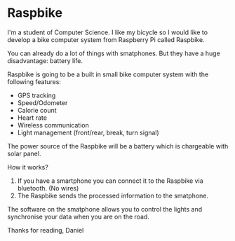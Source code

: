 Raspbike
========

I'm a student of Computer Science. I like my bicycle so I would like to develop a bike computer system from Raspberry Pi called Raspbike.

You can already do a lot of things with smatphones. But they have a huge disadvantage: battery life.

Raspbike is going to be a built in small bike computer system with the following features:

- GPS tracking
- Speed/Odometer
- Calorie count
- Heart rate 
- Wireless communication
- Light management (front/rear, break, turn signal)

The power source of the Raspbike will be a battery which is chargeable with solar panel.

How it works?

1. If you have a smartphone you can connect it to the Raspbike via bluetooth. (No wires)
2. The Raspbike sends the processed information to the smatphone.

The software on the smatphone allows you to control the lights and synchronise your data when you are on the road.


Thanks for reading,
Daniel







